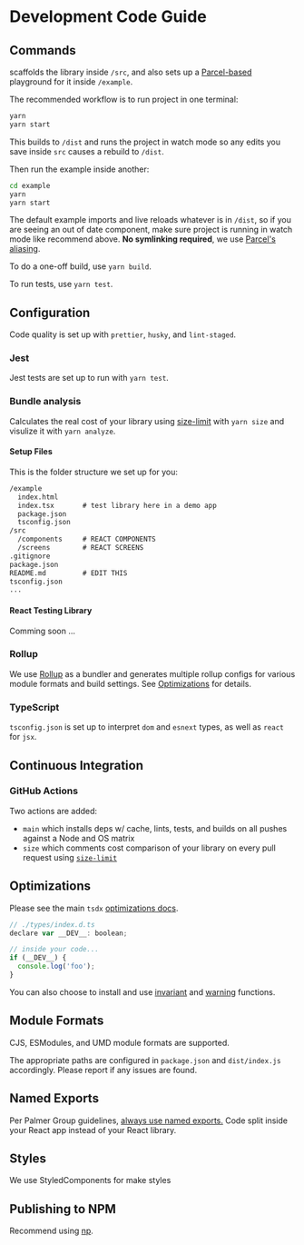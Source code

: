 # Development Code Guide

## Commands
scaffolds the library inside `/src`, and also sets up a [Parcel-based](https://parceljs.org) playground for it inside `/example`.

The recommended workflow is to run project in one terminal:

```bash
yarn
yarn start
```

This builds to `/dist` and runs the project in watch mode so any edits you save inside `src` causes a rebuild to `/dist`.

Then run the example inside another:

```bash
cd example
yarn
yarn start
```

The default example imports and live reloads whatever is in `/dist`, so if you are seeing an out of date component, make sure project is running in watch mode like recommend above. **No symlinking required**, we use [Parcel's aliasing](https://parceljs.org/module_resolution.html#aliases).

To do a one-off build, use `yarn build`.

To run tests, use `yarn test`.

## Configuration

Code quality is set up with `prettier`, `husky`, and `lint-staged`.

### Jest

Jest tests are set up to run with `yarn test`.

### Bundle analysis

Calculates the real cost of your library using [size-limit](https://github.com/ai/size-limit) with `yarn size` and visulize it with `yarn analyze`.

#### Setup Files

This is the folder structure we set up for you:

```txt
/example
  index.html
  index.tsx       # test library here in a demo app
  package.json
  tsconfig.json
/src
  /components     # REACT COMPONENTS
  /screens        # REACT SCREENS
.gitignore
package.json
README.md         # EDIT THIS
tsconfig.json
...
```

#### React Testing Library

Comming soon ...

### Rollup

We use [Rollup](https://rollupjs.org) as a bundler and generates multiple rollup configs for various module formats and build settings. See [Optimizations](#optimizations) for details.

### TypeScript

`tsconfig.json` is set up to interpret `dom` and `esnext` types, as well as `react` for `jsx`.

## Continuous Integration

### GitHub Actions

Two actions are added:

- `main` which installs deps w/ cache, lints, tests, and builds on all pushes against a Node and OS matrix
- `size` which comments cost comparison of your library on every pull request using [`size-limit`](https://github.com/ai/size-limit)

## Optimizations

Please see the main `tsdx` [optimizations docs](https://github.com/palmerhq/tsdx#optimizations).

```js
// ./types/index.d.ts
declare var __DEV__: boolean;

// inside your code...
if (__DEV__) {
  console.log('foo');
}
```

You can also choose to install and use [invariant](https://github.com/palmerhq/tsdx#invariant) and [warning](https://github.com/palmerhq/tsdx#warning) functions.

## Module Formats

CJS, ESModules, and UMD module formats are supported.

The appropriate paths are configured in `package.json` and `dist/index.js` accordingly. Please report if any issues are found.

## Named Exports

Per Palmer Group guidelines, [always use named exports.](https://github.com/palmerhq/typescript#exports) Code split inside your React app instead of your React library.

## Styles

We use StyledComponents for make styles

## Publishing to NPM

Recommend using [np](https://github.com/sindresorhus/np).
